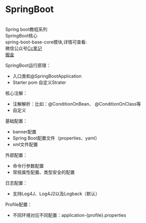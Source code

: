 # SpringBoot
<br>Spring boot教程系列
<br>SpringBoot核心
<br>spring-boot-base-core模块,详情可查看:
<br>微信公众号[Cc笔记](https://mp.weixin.qq.com/s?__biz=MzU2ODk2NDMwNw==&mid=2247483847&idx=1&sn=06f48aff734f0f01d8f02caaca93a76a&chksm=fc84a47bcbf32d6d164339b0d5936a03f8c17b9633aaeeb0f29819b1469bb856024bada9b7a6&token=354407281&lang=zh_CN#rd)  
[掘金](https://juejin.im/post/5d8ece935188254d014e2e33)

SpringBoot运行原理：    
+ 入口类和@SpringBootApplication  
+ Starter pom  自定义Strater

核心注解：
+ 注解解析：比如：@ConditionOnBean、 @ConditionOnClass等
+ 自定义

基础配置：
+ banner配置
+ Spring Boot配置文件（properties、yaml）
+ xml文件配置

外部配置：
+ 命令行参数配置
+ 常规属性配置、类型安全的配置

日志配置：
+ 支持Log4J、Log4J2以及Logback（默认）

Profile配置：
+ 不同环境对应不同配置：application-{profile}.properties

